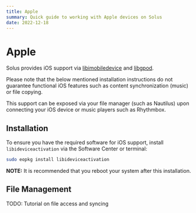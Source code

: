 ```yaml
---
title: Apple
summary: Quick guide to working with Apple devices on Solus
date: 2022-12-18
---
```


# Apple

Solus provides iOS support via [libimobiledevice](https://www.libimobiledevice.org/) and [libgpod](http://www.gtkpod.org/libgpod/).

Please note that the below mentioned installation instructions do not guarantee functional iOS features such as content synchronization (music) or file copying.

This support can be exposed via your file manager (such as Nautilus) upon connecting your iOS device or music players such as Rhythmbox.

## Installation

To ensure you have the required software for iOS support, install `libideviceactivation` via the Software Center or terminal:

```bash
sudo eopkg install libideviceactivation
```

**NOTE:** It is recommended that you reboot your system after this installation.

## File Management

TODO: Tutorial on file access and syncing
